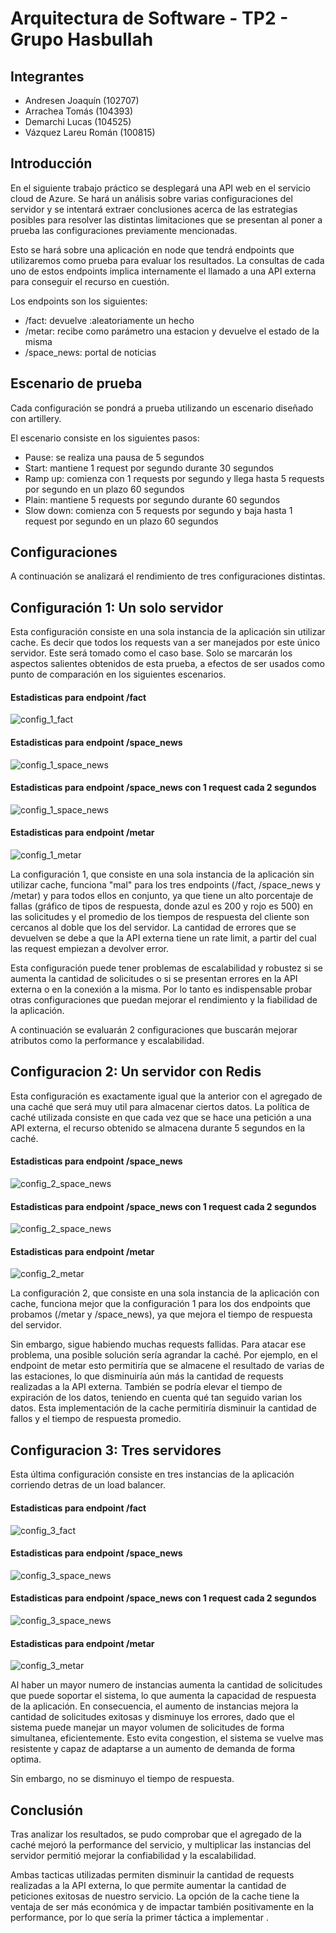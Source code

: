 # Arquitectura de Software - TP2 - Grupo Hasbullah

## **Integrantes**
- Andresen Joaquín (102707)
- Arrachea Tomás (104393)
- Demarchi Lucas (104525)
- Vázquez Lareu Román (100815)

## **Introducción**
En el siguiente trabajo práctico se desplegará una API web en el servicio cloud de Azure. Se hará un análisis sobre varias configuraciones del servidor y se intentará extraer conclusiones acerca de las estrategias posibles para resolver las distintas limitaciones que se presentan al poner a prueba las configuraciones previamente mencionadas.

Esto se hará sobre una aplicación en node que tendrá endpoints que utilizaremos como prueba para evaluar los resultados. La consultas de cada uno de estos endpoints implica internamente el llamado a una API externa para conseguir el recurso en cuestión. 

Los endpoints son los siguientes:
* /fact: devuelve :aleatoriamente un hecho
* /metar: recibe como parámetro una estacion y devuelve el estado de la misma
* /space_news: portal de noticias

## **Escenario de prueba**
Cada configuración se pondrá a prueba utilizando un escenario diseñado con artillery.

El escenario consiste en los siguientes pasos:
- Pause: se realiza una pausa de 5 segundos
- Start: mantiene 1 request por segundo durante 30 segundos
- Ramp up: comienza con 1 requests por segundo y llega hasta 5 requests por segundo en un plazo 60 segundos
- Plain: mantiene 5 requests por segundo durante 60 segundos
- Slow down: comienza con 5 requests por segundo y baja hasta 1 request por segundo en un plazo 60 segundos


## **Configuraciones**
A continuación se analizará el rendimiento de tres configuraciones distintas.

## Configuración 1: Un solo servidor
Esta configuración consiste en una sola instancia de la aplicación sin utilizar cache. Es decir que todos los requests van a ser manejados por este único servidor. Este será tomado como el caso base. Solo se marcarán los aspectos salientes obtenidos de esta prueba, a efectos de ser usados como punto de comparación en los siguientes escenarios.

#### Estadisticas para endpoint /fact
![config_1_fact](./imagenes_nuevas/config_1_fact.png "Estadisticas para endpoint /fact")

#### Estadisticas para endpoint /space_news
![config_1_space_news](./imagenes_nuevas/config_1_news.png "Estadisticas para endpoint /space_news")

#### Estadisticas para endpoint /space_news con 1 request cada 2 segundos
![config_1_space_news](./imagenes_nuevas/config_1_news_slow.png "Estadisticas para endpoint /space_news")

#### Estadisticas para endpoint /metar
![config_1_metar](./imagenes_nuevas/config_1_metar.png "Estadisticas para endpoint /metar")

La configuración 1, que consiste en una sola instancia de la aplicación sin utilizar cache, funciona "mal" para los tres endpoints (/fact, /space_news y /metar) y para todos ellos en conjunto, ya que tiene un alto porcentaje de fallas (gráfico de tipos de respuesta, donde azul es 200 y rojo es 500) en las solicitudes y el promedio de los tiempos de respuesta del cliente son cercanos al doble que los del servidor. La cantidad de errores que se devuelven se debe a que la API externa tiene un rate limit, a partir del cual las request empiezan a devolver error.

Esta configuración puede tener problemas de escalabilidad y robustez si se aumenta la cantidad de solicitudes o si se presentan errores en la API externa o en la conexión a la misma. Por lo tanto es indispensable probar otras configuraciones que puedan mejorar el rendimiento y la fiabilidad de la aplicación.

A continuación se evaluarán 2 configuraciones que buscarán mejorar atributos como la performance y escalabilidad.

## Configuracion 2: Un servidor con Redis
Esta configuración es exactamente igual que la anterior con el agregado de una caché que será muy util para almacenar ciertos datos. La política de caché utilizada consiste en que cada vez que se hace una petición a una API externa, el recurso obtenido se almacena durante 5 segundos en la caché.

#### Estadisticas para endpoint /space_news
![config_2_space_news](./imagenes_nuevas/config_2_news.png "Estadisticas para endpoint /space_news")

#### Estadisticas para endpoint /space_news con 1 request cada 2 segundos
![config_2_space_news](./imagenes_nuevas/config_2_news_slow.png "Estadisticas para endpoint /space_news")

#### Estadisticas para endpoint /metar
![config_2_metar](./imagenes_nuevas/config_2_metar.png "Estadisticas para endpoint /metar")

La configuración 2, que consiste en una sola instancia de la aplicación con cache, funciona mejor que la configuración 1 para los dos endpoints que probamos (/metar y /space_news), ya que mejora el tiempo de respuesta del servidor.

Sin embargo, sigue habiendo muchas requests fallidas. Para atacar ese problema, una posible solución sería agrandar la caché. Por ejemplo, en el endpoint de metar esto permitiría que se almacene el resultado de varias de las estaciones, lo que disminuiría aún más la cantidad de requests realizadas a la API externa. También se podría elevar el tiempo de expiración de los datos, teniendo en cuenta qué tan seguido varian los datos. Esta implementación de la cache permitiría disminuir la cantidad de fallos y el tiempo de respuesta promedio.

## Configuracion 3: Tres servidores
Esta última configuración consiste en tres instancias de la aplicación corriendo detras de un load balancer.

#### Estadisticas para endpoint /fact
![config_3_fact](./imagenes_nuevas/config_3_fact.png "Estadisticas para endpoint /fact")

#### Estadisticas para endpoint /space_news
![config_3_space_news](./imagenes_nuevas/config_3_news.png "Estadisticas para endpoint /space_news")

#### Estadisticas para endpoint /space_news con 1 request cada 2 segundos
![config_3_space_news](./imagenes_nuevas/config_3_news_slow.png "Estadisticas para endpoint /space_news")

#### Estadisticas para endpoint /metar
![config_3_metar](./imagenes_nuevas/config_3_metar.png "Estadisticas para endpoint /metar")

Al haber un mayor numero de instancias aumenta la cantidad de solicitudes que puede soportar el sistema, lo que aumenta la capacidad de respuesta de la aplicación. En consecuencia, el aumento de instancias mejora la cantidad de solicitudes exitosas y disminuye los errores, dado que el sistema puede manejar un mayor volumen de solicitudes de forma simultanea, eficientemente. Esto evita congestion, el sistema se vuelve mas resistente y capaz de adaptarse a un aumento de demanda de forma optima.

Sin embargo, no se disminuyo el tiempo de respuesta.

## **Conclusión**

Tras analizar los resultados, se pudo comprobar que el agregado de la caché mejoró la performance del servicio, y multiplicar las instancias del servidor permitió mejorar la confiabilidad y la escalabilidad.

Ambas tacticas utilizadas permiten disminuir la cantidad de requests realizadas a la API externa, lo que permite aumentar la cantidad de peticiones exitosas de nuestro servicio. La opción de la cache tiene la ventaja de ser más económica y de impactar también positivamente en la performance, por lo que sería la primer táctica a implementar .
